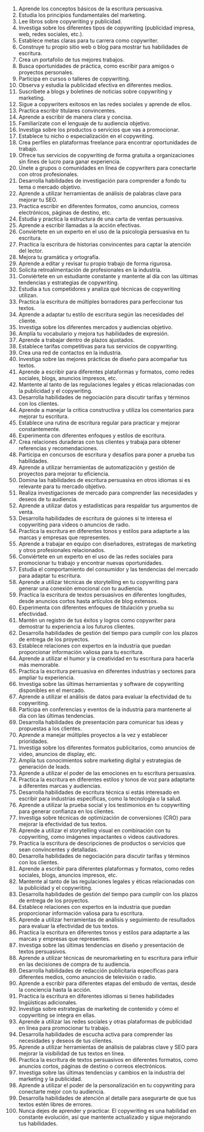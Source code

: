 1. Aprende los conceptos básicos de la escritura persuasiva.
2. Estudia los principios fundamentales del marketing.
3. Lee libros sobre copywriting y publicidad.
4. Investiga sobre los diferentes tipos de copywriting (publicidad impresa, web, redes sociales, etc.).
5. Establece metas claras para tu carrera como copywriter.
6. Construye tu propio sitio web o blog para mostrar tus habilidades de escritura.
7. Crea un portafolio de tus mejores trabajos.
8. Busca oportunidades de práctica, como escribir para amigos o proyectos personales.
9. Participa en cursos o talleres de copywriting.
10. Observa y estudia la publicidad efectiva en diferentes medios.
11. Suscríbete a blogs y boletines de noticias sobre copywriting y marketing.
12. Sigue a copywriters exitosos en las redes sociales y aprende de ellos.
13. Practica escribir titulares convincentes.
14. Aprende a escribir de manera clara y concisa.
15. Familiarízate con el lenguaje de tu audiencia objetivo.
16. Investiga sobre los productos o servicios que vas a promocionar.
17. Establece tu nicho o especialización en el copywriting.
18. Crea perfiles en plataformas freelance para encontrar oportunidades de trabajo.
19. Ofrece tus servicios de copywriting de forma gratuita a organizaciones sin fines de lucro para ganar experiencia.
20. Únete a grupos o comunidades en línea de copywriters para conectarte con otros profesionales.
21. Desarrolla habilidades de investigación para comprender a fondo tu tema o mercado objetivo.
22. Aprende a utilizar herramientas de análisis de palabras clave para mejorar tu SEO.
23. Practica escribir en diferentes formatos, como anuncios, correos electrónicos, páginas de destino, etc.
24. Estudia y practica la estructura de una carta de ventas persuasiva.
25. Aprende a escribir llamadas a la acción efectivas.
26. Conviértete en un experto en el uso de la psicología persuasiva en tu escritura.
27. Practica la escritura de historias convincentes para captar la atención del lector.
28. Mejora tu gramática y ortografía.
29. Aprende a editar y revisar tu propio trabajo de forma rigurosa.
30. Solicita retroalimentación de profesionales en la industria.
31. Conviértete en un estudiante constante y mantente al día con las últimas tendencias y estrategias de copywriting.
32. Estudia a tus competidores y analiza qué técnicas de copywriting utilizan.
33. Practica la escritura de múltiples borradores para perfeccionar tus textos.
34. Aprende a adaptar tu estilo de escritura según las necesidades del cliente.
35. Investiga sobre los diferentes mercados y audiencias objetivo.
36. Amplía tu vocabulario y mejora tus habilidades de expresión.
37. Aprende a trabajar dentro de plazos ajustados.
38. Establece tarifas competitivas para tus servicios de copywriting.
39. Crea una red de contactos en la industria.
40. Investiga sobre las mejores prácticas de diseño para acompañar tus textos.
41. Aprende a escribir para diferentes plataformas y formatos, como redes sociales, blogs, anuncios impresos, etc.
42. Mantente al tanto de las regulaciones legales y éticas relacionadas con la publicidad y el copywriting.
43. Desarrolla habilidades de negociación para discutir tarifas y términos con los clientes.
44. Aprende a manejar la crítica constructiva y utiliza los comentarios para mejorar tu escritura.
45. Establece una rutina de escritura regular para practicar y mejorar constantemente.
46. Experimenta con diferentes enfoques y estilos de escritura.
47. Crea relaciones duraderas con tus clientes y trabaja para obtener referencias y recomendaciones.
48. Participa en concursos de escritura y desafíos para poner a prueba tus habilidades.
49. Aprende a utilizar herramientas de automatización y gestión de proyectos para mejorar tu eficiencia.
50. Domina las habilidades de escritura persuasiva en otros idiomas si es relevante para tu mercado objetivo.
51. Realiza investigaciones de mercado para comprender las necesidades y deseos de tu audiencia.
52. Aprende a utilizar datos y estadísticas para respaldar tus argumentos de venta.
53. Desarrolla habilidades de escritura de guiones si te interesa el copywriting para videos o anuncios de radio.
54. Practica la escritura en diferentes tonos y estilos para adaptarte a las marcas y empresas que representes.
55. Aprende a trabajar en equipo con diseñadores, estrategas de marketing y otros profesionales relacionados.
56. Conviértete en un experto en el uso de las redes sociales para promocionar tu trabajo y encontrar nuevas oportunidades.
57. Estudia el comportamiento del consumidor y las tendencias del mercado para adaptar tu escritura.
58. Aprende a utilizar técnicas de storytelling en tu copywriting para generar una conexión emocional con tu audiencia.
59. Practica la escritura de textos persuasivos en diferentes longitudes, desde anuncios cortos hasta artículos de blog extensos.
60. Experimenta con diferentes enfoques de titulación y prueba su efectividad.
61. Mantén un registro de tus éxitos y logros como copywriter para demostrar tu experiencia a los futuros clientes.
62. Desarrolla habilidades de gestión del tiempo para cumplir con los plazos de entrega de los proyectos.
63. Establece relaciones con expertos en la industria que puedan proporcionar información valiosa para tu escritura.
64. Aprende a utilizar el humor y la creatividad en tu escritura para hacerla más memorable.
65. Practica la escritura persuasiva en diferentes industrias y sectores para ampliar tu experiencia.
66. Investiga sobre las últimas herramientas y software de copywriting disponibles en el mercado.
67. Aprende a utilizar el análisis de datos para evaluar la efectividad de tu copywriting.
68. Participa en conferencias y eventos de la industria para mantenerte al día con las últimas tendencias.
69. Desarrolla habilidades de presentación para comunicar tus ideas y propuestas a los clientes.
70. Aprende a manejar múltiples proyectos a la vez y establecer prioridades.
71. Investiga sobre los diferentes formatos publicitarios, como anuncios de video, anuncios de display, etc.
72. Amplía tus conocimientos sobre marketing digital y estrategias de generación de leads.
73. Aprende a utilizar el poder de las emociones en tu escritura persuasiva.
74. Practica la escritura en diferentes estilos y tonos de voz para adaptarte a diferentes marcas y audiencias.
75. Desarrolla habilidades de escritura técnica si estás interesado en escribir para industrias específicas, como la tecnología o la salud.
76. Aprende a utilizar la prueba social y los testimonios en tu copywriting para generar confianza en los clientes.
77. Investiga sobre técnicas de optimización de conversiones (CRO) para mejorar la efectividad de tus textos.
78. Aprende a utilizar el storytelling visual en combinación con tu copywriting, como imágenes impactantes o videos cautivadores.
79. Practica la escritura de descripciones de productos o servicios que sean convincentes y detalladas.
80. Desarrolla habilidades de negociación para discutir tarifas y términos con los clientes.
81. Aprende a escribir para diferentes plataformas y formatos, como redes sociales, blogs, anuncios impresos, etc.
82. Mantente al tanto de las regulaciones legales y éticas relacionadas con la publicidad y el copywriting.
83. Desarrolla habilidades de gestión del tiempo para cumplir con los plazos de entrega de los proyectos.
84. Establece relaciones con expertos en la industria que puedan proporcionar información valiosa para tu escritura.
85. Aprende a utilizar herramientas de análisis y seguimiento de resultados para evaluar la efectividad de tus textos.
86. Practica la escritura en diferentes tonos y estilos para adaptarte a las marcas y empresas que representes.
87. Investiga sobre las últimas tendencias en diseño y presentación de textos persuasivos.
88. Aprende a utilizar técnicas de neuromarketing en tu escritura para influir en las decisiones de compra de tu audiencia.
89. Desarrolla habilidades de redacción publicitaria específicas para diferentes medios, como anuncios de televisión o radio.
90. Aprende a escribir para diferentes etapas del embudo de ventas, desde la conciencia hasta la acción.
91. Practica la escritura en diferentes idiomas si tienes habilidades lingüísticas adicionales.
92. Investiga sobre estrategias de marketing de contenido y cómo el copywriting se integra en ellas.
93. Aprende a utilizar las redes sociales y otras plataformas de publicidad en línea para promocionar tu trabajo.
94. Desarrolla habilidades de escucha activa para comprender las necesidades y deseos de tus clientes.
95. Aprende a utilizar herramientas de análisis de palabras clave y SEO para mejorar la visibilidad de tus textos en línea.
96. Practica la escritura de textos persuasivos en diferentes formatos, como anuncios cortos, páginas de destino o correos electrónicos.
97. Investiga sobre las últimas tendencias y cambios en la industria del marketing y la publicidad.
98. Aprende a utilizar el poder de la personalización en tu copywriting para conectarte mejor con tu audiencia.
99. Desarrolla habilidades de atención al detalle para asegurarte de que tus textos estén libres de errores.
100. Nunca dejes de aprender y practicar. El copywriting es una habilidad en constante evolución, así que mantente actualizado y sigue mejorando tus habilidades.